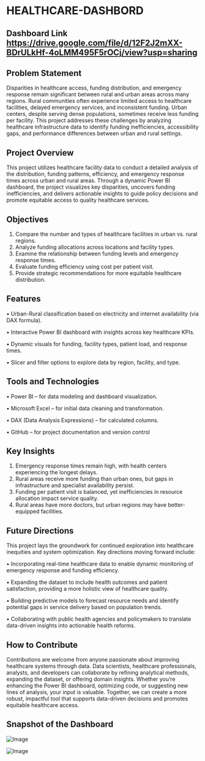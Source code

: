 # HEALTHCARE-DASHBORD

## Dashboard Link https://drive.google.com/file/d/12F2J2mXX-BDrULkHf-4oLMM495F5rOCj/view?usp=sharing
## Problem Statement

Disparities in healthcare access, funding distribution, and emergency response remain significant between rural and urban areas across many regions. Rural communities often experience limited access to healthcare facilities, delayed emergency services, and inconsistent funding. Urban centers, despite serving dense populations, sometimes receive less funding per facility. This project addresses these challenges by analyzing healthcare infrastructure data to identify funding inefficiencies, accessibility gaps, and performance differences between urban and rural settings.

## Project Overview
  This project utilizes healthcare facility data to conduct a detailed analysis of the distribution, funding patterns, efficiency, and emergency response times across urban and rural areas. Through a dynamic Power BI dashboard, the project visualizes key disparities, uncovers funding inefficiencies, and delivers actionable insights to guide policy decisions and promote equitable access to quality healthcare services.

## Objectives

1. Compare the number and types of healthcare facilities in urban vs. rural regions.
2. ⁠Analyze funding allocations across locations and facility types.
3. ⁠Examine the relationship between funding levels and emergency response times.
4. ⁠Evaluate funding efficiency using cost per patient visit.
5. ⁠Provide strategic recommendations for more equitable healthcare distribution.
 
 ## Features
 
• Urban-Rural classification based on electricity and internet availability (via DAX formula).

• ⁠Interactive Power BI dashboard with insights across key healthcare KPIs.

• ⁠Dynamic visuals for funding, facility types, patient load, and response times.

• ⁠Slicer and filter options to explore data by region, facility, and type.

## Tools and Technologies

•	Power BI – for data modeling and dashboard visualization. 

• ⁠Microsoft Excel – for initial data cleaning and transformation. 

• ⁠DAX (Data Analysis Expressions) – for calculated columns. 

• ⁠GitHub – for project documentation and version control

## Key Insights
1. Emergency response times remain high, with health centers experiencing the longest delays.
2. ⁠Rural areas receive more funding than urban ones, but gaps in infrastructure and specialist availability persist.
3. ⁠Funding per patient visit is balanced, yet inefficiencies in resource allocation impact service quality.
4. ⁠Rural areas have more doctors, but urban regions may have better-equipped facilities.


## Future Directions

This project lays the groundwork for continued exploration into healthcare inequities and system optimization. Key directions moving forward include:

• Incorporating real-time healthcare data to enable dynamic monitoring of emergency response and funding efficiency.

• ⁠Expanding the dataset to include health outcomes and patient satisfaction, providing a more holistic view of healthcare quality.

• ⁠Building predictive models to forecast resource needs and identify potential gaps in service delivery based on population trends.

• ⁠Collaborating with public health agencies and policymakers to translate data-driven insights into actionable health reforms.
    
  ## How to Contribute
  
Contributions are welcome from anyone passionate about improving healthcare systems through data. Data scientists, healthcare professionals, analysts, and developers can collaborate by refining analytical methods, expanding the dataset, or offering domain insights. Whether you’re enhancing the Power BI dashboard, optimizing code, or suggesting new lines of analysis, your input is valuable. Together, we can create a more robust, impactful tool that supports data-driven decisions and promotes equitable healthcare access.

 ## Snapshot of the Dashboard

![Image](https://github.com/user-attachments/assets/ebc73346-de08-49f7-a386-fda6904d0219)

![Image](https://github.com/user-attachments/assets/574682e7-c418-489b-a101-252b4523cc4f)
 
 
 
